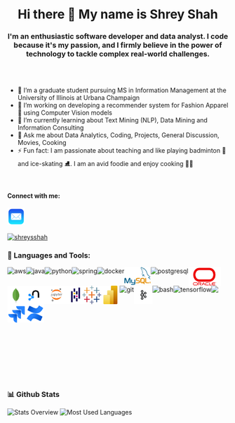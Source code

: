 <h1 align="center"> Hi there 👋 My name is Shrey Shah </h1>
<h3 align="center"> I'm an enthusiastic software developer and data analyst. I code because it's my passion, and I firmly believe in the power of technology to tackle complex real-world challenges. </h3>
<br>
<!--
**shreyss99/shreyss99** is a ✨ _special_ ✨ repository because its `README.md` (this file) appears on your GitHub profile.
Here are some ideas to get you started:
-->

<br>

- 🔭 I’m a graduate student pursuing MS in Information Management at the University of Illinois at Urbana Champaign
- 🔭 I’m working on developing a recommender system for Fashion Apparel 👚 using Computer Vision models
- 🌱 I’m currently learning about Text Mining (NLP), Data Mining and Information Consulting
- 💬 Ask me about Data Analytics, Coding, Projects, General Discussion, Movies, Cooking
- ⚡ Fun fact: I am passionate about teaching and like playing badminton 🏸 and ice-skating ⛸️. I am an avid foodie and enjoy cooking 👨‍🍳

<br>

<h4 align="left">Connect with me:</h4>
<p align="left">
  
  [<img src="https://github.com/shreyss99/shreyss99/blob/07a9be683c77f96ac8ae423fdd0e1bc0b8ecffd0/mail.png" width="40" height="40">](mailto:sshah023@illinois.edu)
  
  <a href="https://linkedin.com/in/shreysshah" target="blank"><img align="center" src="https://raw.githubusercontent.com/rahuldkjain/github-profile-readme-generator/master/src/images/icons/Social/linked-in-alt.svg" alt="shreysshah" height="30" width="40" /></a>
</p>

<div id='lang_tools'>
  
### 🔨 Languages and Tools:

<!--AWS-->
<a href="https://aws.amazon.com" target="_blank"> <img src="https://raw.githubusercontent.com/shreyss99/README_icons/main/language_and_tools/square/aws/aws.svg" alt="aws" align="left"  height="42px"/> </a> 

<!--JAVA-->
<a href="https://www.java.com/" target="_blank"> <img src="https://raw.githubusercontent.com/rahul-jha98/github_readme_icons/main/language_and_tools/square/java/java.svg" alt="java" align="left" height="42px"/> </a>

<!--PYTHON-->
<a href="https://www.python.org" target="_blank"> <img src="https://raw.githubusercontent.com/shreyss99/README_icons/main/language_and_tools/square/python/python.svg" alt="python" align="left" height="42px"/> </a>

<!--SPRING-->
<a href="https://spring.io/" target="_blank"> <img src="https://cdn.jsdelivr.net/gh/devicons/devicon/icons/spring/spring-original-wordmark.svg" alt="spring" align="left" height="42px"/> </a>

<!--DOCKER-->
<a href="https://www.docker.com/" target="_blank"> <img src="https://raw.githubusercontent.com/shreyss99/README_icons/main/language_and_tools/square/docker/docker.svg" alt="docker" align="left" height="42px"/> </a>

<!--MYSQL-->
<a href="https://www.mysql.com/" target="_blank"> <img src="https://github.com/shreyss99/README_icons/blob/main/language_and_tools/square/mysql/mysql.png" alt="mysql" align="left" height="40px" width="60px"/> </a>

<!--POSTGRESQL-->
<a href="https://www.postgresql.org/" target="_blank"> <img src="https://cdn.jsdelivr.net/gh/devicons/devicon/icons/postgresql/postgresql-original-wordmark.svg" alt="postgresql" align="left" height="42px"/> </a>

<!--ORACLE-->
<a href="https://www.oracle.com/" target="_blank"> <img src="https://github.com/shreyss99/README_icons/blob/main/language_and_tools/square/oracle/oracle.png" alt="oracle" align="left" height="42px"/> </a>

<!--MONGODB-->  
<a href="https://www.mongodb.com/" target="_blank"> <img src="https://raw.githubusercontent.com/shreyss99/README_icons/main/language_and_tools/square/mongodb/mongodb.svg" alt="mongodb" align="left" height="42px"/> </a>

<!--NEO4J-->  
<a href="https://neo4j.com/" target="_blank"> <img src="https://github.com/shreyss99/README_icons/blob/main/language_and_tools/square/neo4j/neo4j.png" alt="neo4j" align="left" height="42px"/> </a>

<!--JUPYTER-->
<a href="https://jupyter.org/" target="_blank"> <img src="https://raw.githubusercontent.com/shreyss99/README_icons/main/language_and_tools/square/jupyter/jupyter.webp" alt="jupyter" align="left" height="42px"/> </a>

<!--PANDAS-->
<a href="https://pandas.pydata.org/" target="_blank"> <img src="https://github.com/shreyss99/README_icons/blob/main/language_and_tools/square/pandas/pandas.png" alt="pandas" align="left" height="42px"/> </a>

<!--TABLEAU-->
<a href="https://www.tableau.com/" target="_blank"> <img src="https://raw.githubusercontent.com/shreyss99/README_icons/main/language_and_tools/square/tableau/tableau.svg" alt="tableau" align="left" height="42px"/> </a>

<!--POWERBI-->
<a href="https://powerbi.microsoft.com/" target="_blank"> <img src="https://github.com/shreyss99/README_icons/blob/main/language_and_tools/square/power_bi/power_bi.png" alt="powerbi" align="left" height="42px"/> </a>

<!--GIT-SCM-->
<a href="https://git-scm.com/" target="_blank"> <img src="https://raw.githubusercontent.com/shreyss99/README_icons/main/language_and_tools/square/git-scm/git-scm.svg" alt="git" align="left" height="42px"/> </a>

<!--KAFKA-->
<a href="https://kafka.apache.org/" target="_blank"> <img src="https://raw.githubusercontent.com/shreyss99/README_icons/main/language_and_tools/square/kafka/kafka.jpeg" alt="git" align="left" height="42px"/> </a>

<!--BASH-->
  <a href="https://www.gnu.org/software/bash/" target="_blank"> <img src="https://raw.githubusercontent.com/shreyss99/README_icons/main/language_and_tools/square/bash/bash.svg" alt="bash" align="left" height="42px"/> </a>

<!--TENSORFLOW-->
<a href="https://www.tensorflow.org" target="_blank"> <img align="left" src="https://raw.githubusercontent.com/shreyss99/README_icons/main/language_and_tools/square/tensorflow/tensorflow.svg" alt="tensorflow" height="42px"/> </a> 

<!--JENKINS-->
<a href="https://jenkins.io" target="_blank"> <img src="https://raw.githubusercontent.com/shreyss99/README_icons/main/language_and_tools/square/jenkins/jenkins.svg" align="left" height="42px"/> </a>

<!--JIRA-->
<a href="https://www.atlassian.com/software/jira" target="_blank"> <img src="https://raw.githubusercontent.com/shreyss99/README_icons/main/language_and_tools/square/jira/jira.svg" alt="jira" align="left" height="42px"/> </a>

<!--CONFLUENCE-->
<a href="https://www.atlassian.com/software/confluence" target="_blank"> <img src="https://raw.githubusercontent.com/shreyss99/README_icons/main/language_and_tools/square/confluence/confluence.svg" alt="confluence" align="left" height="42px"/> </a>

</div>

<br>
<br>
<br>
<br>
<br>
<br>
<br>
<br>
<br>
<br>
<br>
<br>
<br>
<br>
<br>

### 📊 Github Stats
<div id='git_stats'>
  
![Stats Overview](https://github-readme-stats.vercel.app/api?username=shreyss99&rank_icon=github&show_icons=true&theme=github_dark)
![Most Used Languages](https://github-readme-stats.vercel.app/api/top-langs/?username=shreyss99&layout=compact&theme=github_dark&hide_border=false)

</div>

<br>

